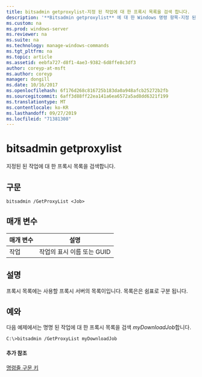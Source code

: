 ```yaml
---
title: bitsadmin getproxylist-지정 된 작업에 대 한 프록시 목록을 검색 합니다.
description: '**Bitsadmin getproxylist** 에 대 한 Windows 명령 항목-지정 된 작업에 대 한 프록시 목록을 검색 합니다.'
ms.custom: na
ms.prod: windows-server
ms.reviewer: na
ms.suite: na
ms.technology: manage-windows-commands
ms.tgt_pltfrm: na
ms.topic: article
ms.assetid: eebfa727-d8f1-4ae3-9382-6d8ffe8c3df3
author: coreyp-at-msft
ms.author: coreyp
manager: dongill
ms.date: 10/16/2017
ms.openlocfilehash: 6f176d268c816725b183da0a948afcb25272b2fb
ms.sourcegitcommit: 6aff3d88ff22ea141a6ea6572a5ad8dd6321f199
ms.translationtype: MT
ms.contentlocale: ko-KR
ms.lasthandoff: 09/27/2019
ms.locfileid: "71381308"
---
```

# <a name="bitsadmin-getproxylist"></a>bitsadmin getproxylist

지정된 된 작업에 대 한 프록시 목록을 검색합니다.

## <a name="syntax"></a>구문

```
bitsadmin /GetProxyList <Job>
```

## <a name="parameters"></a>매개 변수

|매개 변수|설명|
|---------|-----------|
|작업|작업의 표시 이름 또는 GUID|

## <a name="remarks"></a>설명

프록시 목록에는 사용할 프록시 서버의 목록이입니다. 목록은은 쉼표로 구분 됩니다.

## <a name="BKMK_examples"></a>예와

다음 예제에서는 명명 된 작업에 대 한 프록시 목록을 검색 *myDownloadJob*합니다.
```
C:\>bitsadmin /GetProxyList myDownloadJob
```

#### <a name="additional-references"></a>추가 참조

[명령줄 구문 키](command-line-syntax-key.md)